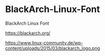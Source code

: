 # BlackArch-Linux-Font
BlackArch Linux Font


https://blackarch.org/



https://www.linux-community.de/wp-content/uploads/2015/03/blackarch_logo.png


